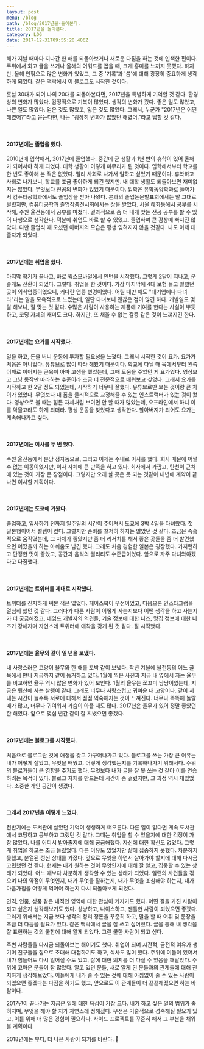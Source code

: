 ```yaml
---
layout: post
menu: /blog
path: /blog/2017년을-돌아본다.
title: 2017년을 돌아본다.
category: LOG
date: 2017-12-31T09:55:20.406Z
---
```

해가 지날 때마다 지나간 한 해를 되돌아보거나 새로운 다짐을 하는 것에 인색한 편이다. 주위에서 회고 글을 쓰거나 올해의 어워드를 꼽을 때, 크게 흥미를 느끼지 못했다. 하지만, 올해 안팎으로 많은 변화가 있었고, 그 중 '기록'과 '씀'에 대해 굉장히 중요하게 생각하게 되었다. 같은 맥락에서 이 블로그도 시작한 것이다.  

훗날 30대가 되어 나의 20대를 되돌아본다면, 2017년을 특별하게 기억할 것 같다. 환경상의 변화가 많았다. 감정적으로 기복이 많았다. 생각의 변화가 컸다. 좋은 일도 많았고, 나쁜 일도 많았다. 얻은 것도 많았고, 잃은 것도 많았다. 그래서, 누군가 "2017년은 어떤 해였어?"라고 묻는다면, 나는 "굉장히 변화가 많았던 해였어."라고 답할 것 같다.

<br>

#### 2017년에는 졸업을 했다.

2010년에 입학해서, 2017년에 졸업했다. 중간에 군 생활과 1년 반의 휴학이 있어 올해가 되어서야 하게 되었다. 대학 생활이 이렇게 마무리가 된 것이다. 입학해서부터 학교를 한 번도 좋아해 본 적은 없었다. 빨리 사회로 나가서 일하고 싶었기 때문이다. 휴학하고 사회로 나가보니, 학교를 조금 좋아하게 되긴 했지만. 내 대학 생활도 되돌아보면 재미없지는 않았다. 무엇보다 전공의 변화가 있었기 때문이다. 입학은 유학동양학과로 들어가서 컴퓨터공학과에서도 졸업장을 받아 나왔다. 본과의 졸업논문발표회에서는 말 그대로 털렸지만, 컴퓨터공학과 졸업작품전시회에서는 상을 받았다. 서울 혜화동에서 공부를 시작해, 수원 율전동에서 공부를 마쳤다. 결과적으로 좀 더 내게 맞는 전공 공부를 할 수 있어 다행으로 생각한다. 덕분에 취업도 바로 할 수 있었고. 졸업하며 큰 감상에 빠지진 않았다. 다만 졸업식 때 오셨던 아버지의 모습은 평생 잊혀지지 않을 것같다. 나도 이제 대졸자가 되었다.

<br>

#### 2017년에는 취업을 했다.

마지막 학기가 끝나고, 바로 웍스모바일에서 인턴을 시작했다. 그렇게 2달이 지나고, 운 좋게도 전환이 되었다. 그렇다. 취업을 한 것이다. 가장 마지막에 4대 보험 들고 일했던 곳이 외식업종이었으니, 커다란 업종 변경이었다. 어릴 때만 해도 "대기업에나 다녀라"라는 말을 모욕적으로 느꼈는데, 일단 다녀보니 괜찮은 점이 많긴 하다. 개발일도 몇 달 해보니, 잘 맞는 것 같다. 수많은 사람이 사용하는 제품에 기여를 한다는 사실이 뿌듯하고, 코딩 자체의 재미도 크다. 하지만, 또 채울 수 없는 갈증 같은 것이 느껴지긴 한다. 

<br>

#### 2017년에는 요가를 시작했다.

일을 하고, 돈을 버니 운동에 투자할 필요성을 느꼈다. 그래서 시작한 것이 요가. 요가가 처음은 아니었다. 유튜브로 많이 따라 해봤기 때문이다. 학교에 다닐 때 목에서부터 왼쪽 어깨로 이어지는 근육이 아파 고생을 했었는데, 그때 도움을 주었던 게 요가였다. 영상보고 그냥 동작만 따라하는 수준이라 조금 더 전문적으로 배워보고 싶었다. 그래서 요가를 시작하고 한 2달 정도 되었는데, 시작하기 너무나 잘했다. 유튜브로만 보는 것이랑 큰 차이가 있었다. 무엇보다 내 폼을 물리적으로 교정해줄 수 있는 인스트럭터가 있는 것이 컸다. 영상으로 볼 때는 힘든 자세처럼 보이면 안 할 때가 많았는데, 오프라인에서 하니 이를 악물고라도 하게 되더라. 평생 운동을 찾았다고 생각한다. 할아버지가 되어도 요가는 계속해나가고 싶다. 

<br>

#### 2017년에는 이사를 두 번 했다.

수원 율전동에서 분당 정자동으로, 그리고 이제는 수내로 이사를 했다. 회사 때문에 어쩔 수 없는 이동이었지만, 이사 자체에 큰 만족을 하고 있다. 회사에서 가깝고, 탄천이 근처에 있는 것이 가장 큰 장점이다. 그렇지만 오래 살 곳은 못 되는 것같아 내년에 계약이 끝나면 이사할 계획이다.

<br>

#### 2017년에는 도쿄에 가봤다.

졸업하고, 입사하기 전까지 일주일의 시간이 주어져서 도쿄에 3박 4일을 다녀왔다. 첫 일본행이어서 설렘이 컸다. 그렇지만 준비를 철저히 하지는 않았던 것 같다. 조금은 즉흥적으로 움직였는데, 그 자체가 좋았지만 좀 더 리서치를 해서 좋은 곳들을 좀 더 발견했으면 어땠을까 하는 아쉬움도 남긴 했다. 그래도 처음 경험한 일본은 굉장했다. 가지런하고 단정한 멋이 좋았고, 공간과 음식의 퀄리티도 수준급이었다. 앞으로 자주 다녀와야겠다고 다짐했다.

<br>

#### 2017년에는 트위터를 제대로 시작했다.

트위터를 진지하게 써본 적은 없었다. 페이스북이 우선이었고, 다음으론 인스타그램을 열심히 했던 것 같다. 그러다가 다른 사람이 어떻게 사는지보다 어떤 생각을 하고 사는지가 더 궁금해졌고, 네임드 개발자의 의견들, 기술 정보에 대한 니즈, 맛집 정보에 대한 니즈가 강해지며 자연스레 트위터에 애착을 갖게 된 것   같다. 잘 시작했다. 

<br>

#### 2017년에는 율무와 같이 일 년을 보냈다.

내 사랑스러운 고양이 율무와 한 해를 꼬박 같이 보냈다. 작년 겨울에 율전동의 어느 골목에서 만나 지금까지 같이 동거하고 있다. 1월에 찍은 사진과 지금 내 옆에서 자는 율무를 비교하면 율무 역시 많은 변화가 있어 보인다. 1월의 율무는 쪼꼬미 냥냥이였는데, 지금은 뒷산에 사는 살쾡이 같다. 그래도 너무나 사랑스럽고 귀여운 내 고양이다. 같이 지내는 시간이 늘수록 서로에 대해서 점점 익숙해지는 것이 느껴진다. 너무나 똑똑해 놀랄 때가 많고, 너무나 귀여워서 가슴이 아플 때도 많다. 2017년은 율무가 있어 정말 좋았던 한 해였다. 앞으로 몇십 년간 같이 잘 지냈으면 좋겠다.

<br>

#### 2017년에는 블로그를 시작했다.

처음으로 블로그란 것에 애정을 갖고 가꾸어나가고 있다. 블로그를 쓰는 가장 큰 이유는 내가 어떻게 살았고, 무엇을 배웠고, 어떻게 생각했는지를 기록해나가기 위해서다. 주위의 블로거들이 큰 영향을 주기도 했다. 무엇보다 내가 글을 잘 못 쓰는 것 같아 이를 연습하려는 목적이 있다. 블로그 자체를 만드는데 시간이 좀 걸렸지만, 그 과정 역시 재밌었다. 소중한 개인 공간이 생겼다. 

<br>

#### 그래서 2017년을 이렇게 느꼈다.

전반기에는 도서관에 살았던 기억이 생생하게 떠오른다. 다른 일이 없다면 계속 도서관에서 코딩하고 공부하고 그랬던 것 같다. 그때는 취업을 할 수 있을지에 대한 걱정이 가장 많았다. 나를 어디서 받아줄지에 대해 궁금해했다. 자신에 대한 확신도 없었다. 그렇게 취업을 하고는 조금 들떴었다. 다른 이유도 있었지만 삶에 집중하지 못했다. 차분하지 못했고, 분열된 정신 상태를 가졌다. 앞으로 무엇을 하면서 살아가야 할지에 대해 다시금 고민했던 것 같다. 현재는 내가 원하는 것이 무엇인지에 대해 잘 알고, 집중할 수 있는 상태가 되었다. 어느 때보다 차분하게 생각할 수 있는 상태가 되었다. 일련의 사건들을 겪으며 나의 약점이 무엇인지, 내가 무엇을 잘하는지, 내가 무엇을 조심해야 하는지, 내가 마음가짐을 어떻게 먹어야 하는지 다시 되돌아보게 되었다. 

인격, 인품, 성품 같은 내적인 영역에 대한 관심이 커지기도 했다. 어떤 결을 가진 사람이 되고 싶은지 생각해보기도 했다. 상냥하고, 나이스하고, 젠틀한 사람이 되었으면 좋겠다. 그러기 위해서는 지금 보다 생각의 정리 정돈을 꾸준히 하고, 말을 할 때 어휘 및 문장을 조금 더 다듬을 필요가 있다. 같은 맥락에서 글을 잘 쓰고 싶어졌다. 글을 통해 내 생각을 잘 표현하는 것의 쿨함에 대해 알게 되었다. 그런 쿨한 사람이 되고 싶다.  

주변 사람들을 다시금 되돌아보는 해이기도 했다. 취업이 되며 시간적, 금전적 여유가 생기며 친구들을 집으로 초대해 대접하기도 하고, 식사도 많이 했다. 주위에 이들이 있어서 내가 힘들어도 다시 일어설 수도 있고, 삶에 대한 의지를 더 다질 수 있음을 깨달았다. 주위에 고마운 분들이 참 많았다. 알고 있던 분들, 새로 알게 된 분들과의 관계들에 대해 진지하게 생각해보았다. 이들에게 내가 줄 수 있는 것에 대해 아낌없이 줄 수 있는 사람이 되었으면 좋겠다는 다짐을 하기도 했고, 앞으로도 이 관계들이 더 끈끈해졌으면 하는 바람이다. 

2017년이 끝나가는 지금은 일에 대한 욕심이 가장 크다. 내가 하고 싶은 일의 범위가 좁혀지며, 무엇을 해야 할 지가 자연스레 정해졌다. 우선은 기술적으로 성숙해질 필요가 있고, 이를 위해 더 많은 경험이 필요하다. 사이드 프로젝트를 꾸준히 해서 그 부분을 채워볼 계획이다.

2018년에는 부디, 더 나은 사람이 되기를 바란다. 🙏
